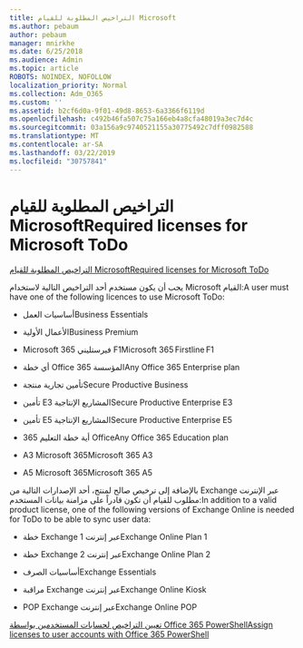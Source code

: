```yaml
---
title: التراخيص المطلوبة للقيام Microsoft
ms.author: pebaum
author: pebaum
manager: mnirkhe
ms.date: 6/25/2018
ms.audience: Admin
ms.topic: article
ROBOTS: NOINDEX, NOFOLLOW
localization_priority: Normal
ms.collection: Adm_O365
ms.custom: ''
ms.assetid: b2cf6d0a-9f01-49d8-8653-6a3366f6119d
ms.openlocfilehash: c492b46fa507c75a166eb4a8cfa48019a3ec7d4c
ms.sourcegitcommit: 03a156a9c9740521155a30775492c7dff0982588
ms.translationtype: MT
ms.contentlocale: ar-SA
ms.lasthandoff: 03/22/2019
ms.locfileid: "30757841"
---
```

# <a name="required-licenses-for-microsoft-todo"></a><span data-ttu-id="b3a08-102">التراخيص المطلوبة للقيام Microsoft</span><span class="sxs-lookup"><span data-stu-id="b3a08-102">Required licenses for Microsoft ToDo</span></span>

[<span data-ttu-id="b3a08-103">التراخيص المطلوبة للقيام Microsoft</span><span class="sxs-lookup"><span data-stu-id="b3a08-103">Required licenses for Microsoft ToDo</span></span>](https://support.office.com/article/381e9d1b-c500-49b5-973e-890fd86528d7.aspx)
  
<span data-ttu-id="b3a08-104">يجب أن يكون مستخدم أحد التراخيص التالية لاستخدام Microsoft القيام:</span><span class="sxs-lookup"><span data-stu-id="b3a08-104">A user must have one of the following licences to use Microsoft ToDo:</span></span>
  
- <span data-ttu-id="b3a08-105">أساسيات العمل</span><span class="sxs-lookup"><span data-stu-id="b3a08-105">Business Essentials</span></span>
    
- <span data-ttu-id="b3a08-106">الأعمال الأولية</span><span class="sxs-lookup"><span data-stu-id="b3a08-106">Business Premium</span></span>
    
- <span data-ttu-id="b3a08-107">Microsoft 365 فيرستليني F1</span><span class="sxs-lookup"><span data-stu-id="b3a08-107">Microsoft 365 Firstline F1</span></span>
    
- <span data-ttu-id="b3a08-108">أي خطة Office 365 المؤسسة</span><span class="sxs-lookup"><span data-stu-id="b3a08-108">Any Office 365 Enterprise plan</span></span>
    
- <span data-ttu-id="b3a08-109">تأمين تجارية منتجة</span><span class="sxs-lookup"><span data-stu-id="b3a08-109">Secure Productive Business</span></span>
    
- <span data-ttu-id="b3a08-110">تأمين E3 المشاريع الإنتاجية</span><span class="sxs-lookup"><span data-stu-id="b3a08-110">Secure Productive Enterprise E3</span></span>
    
- <span data-ttu-id="b3a08-111">تأمين E5 المشاريع الإنتاجية</span><span class="sxs-lookup"><span data-stu-id="b3a08-111">Secure Productive Enterprise E5</span></span>
    
- <span data-ttu-id="b3a08-112">أية خطة التعليم 365 Office</span><span class="sxs-lookup"><span data-stu-id="b3a08-112">Any Office 365 Education plan</span></span>
    
- <span data-ttu-id="b3a08-113">A3 Microsoft 365</span><span class="sxs-lookup"><span data-stu-id="b3a08-113">Microsoft 365 A3</span></span>
    
- <span data-ttu-id="b3a08-114">A5 Microsoft 365</span><span class="sxs-lookup"><span data-stu-id="b3a08-114">Microsoft 365 A5</span></span>
    
<span data-ttu-id="b3a08-115">بالإضافة إلى ترخيص صالح لمنتج، أحد الإصدارات التالية من Exchange عبر الإنترنت مطلوب للقيام أن تكون قادراً على مزامنة بيانات المستخدم:</span><span class="sxs-lookup"><span data-stu-id="b3a08-115">In addition to a valid product license, one of the following versions of Exchange Online is needed for ToDo to be able to sync user data:</span></span> 
  
- <span data-ttu-id="b3a08-116">خطة Exchange عبر إنترنت 1</span><span class="sxs-lookup"><span data-stu-id="b3a08-116">Exchange Online Plan 1</span></span>
    
- <span data-ttu-id="b3a08-117">خطة Exchange عبر إنترنت 2</span><span class="sxs-lookup"><span data-stu-id="b3a08-117">Exchange Online Plan 2</span></span>
    
- <span data-ttu-id="b3a08-118">أساسيات الصرف</span><span class="sxs-lookup"><span data-stu-id="b3a08-118">Exchange Essentials</span></span>
    
- <span data-ttu-id="b3a08-119">مراقبة Exchange عبر إنترنت</span><span class="sxs-lookup"><span data-stu-id="b3a08-119">Exchange Online Kiosk</span></span>
    
- <span data-ttu-id="b3a08-120">POP Exchange عبر إنترنت</span><span class="sxs-lookup"><span data-stu-id="b3a08-120">Exchange Online POP</span></span>
    
[<span data-ttu-id="b3a08-121">تعيين التراخيص لحسابات المستخدمين بواسطة Office 365 PowerShell</span><span class="sxs-lookup"><span data-stu-id="b3a08-121">Assign licenses to user accounts with Office 365 PowerShell</span></span>](https://docs.microsoft.com/office365/enterprise/powershell/assign-licenses-to-user-accounts-with-office-365-powershell )
  

